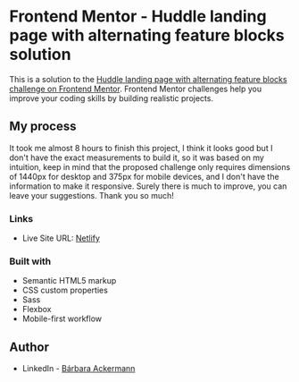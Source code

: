 # Frontend Mentor - Huddle landing page with alternating feature blocks solution

This is a solution to the [Huddle landing page with alternating feature blocks challenge on Frontend Mentor](https://www.frontendmentor.io/challenges/huddle-landing-page-with-alternating-feature-blocks-5ca5f5981e82137ec91a5100). Frontend Mentor challenges help you improve your coding skills by building realistic projects. 

## My process

It took me almost 8 hours to finish this project, I think it looks good but I don't have the exact measurements to build it, so it was based on my intuition, keep in mind that the proposed challenge only requires dimensions of 1440px for desktop and 375px for mobile devices, and I don't have the information to make it responsive. Surely there is much to improve, you can leave your suggestions. Thank you so much!

### Links

- Live Site URL: [Netlify](https://superb-malasada-cca1b5.netlify.app/)

### Built with

- Semantic HTML5 markup
- CSS custom properties
- Sass
- Flexbox
- Mobile-first workflow

## Author

- LinkedIn - [Bárbara Ackermann](https://www.linkedin.com/in/barchuackermann/)